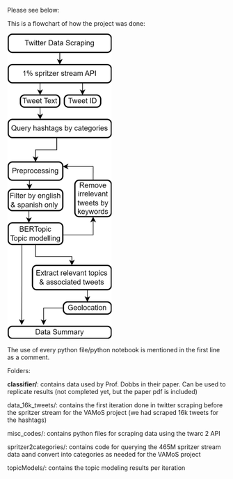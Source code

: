 Please see below:

This is a flowchart of how the project was done:

<img src="https://github.com/keshariS/dataScrapers/blob/main/allScraper_Twitter/tw.png" width="240">

The use of every python file/python notebook is mentioned in the first line as a comment.

Folders:

<b>classifier/</b>: contains data used by Prof. Dobbs in their paper. Can be used to replicate results (not completed yet, but the paper pdf is included)

data_16k_tweets/: contains the first iteration done in twitter scraping before the spritzer stream for the VAMoS project (we had scraped 16k tweets for the hashtags)

misc_codes/: contains python files for scraping data using the twarc 2 API

spritzer2categories/: contains code for querying the 465M spritzer stream data aand convert into categories as needed for the VAMoS project

topicModels/: contains the topic modeling results per iteration

